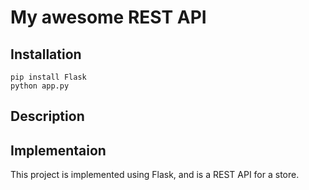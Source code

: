 # My awesome REST API

## Installation

```
pip install Flask
python app.py
```

## Description

## Implementaion

This project is implemented using Flask, and is a REST API for a store.
